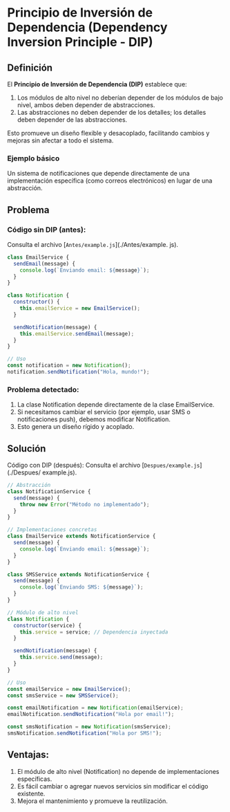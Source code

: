 # Principio de Inversión de Dependencia (Dependency Inversion Principle - DIP)

## Definición

El **Principio de Inversión de Dependencia (DIP)** establece que:

1. Los módulos de alto nivel no deberían depender de los módulos de bajo nivel, ambos deben depender de abstracciones.
2. Las abstracciones no deben depender de los detalles; los detalles deben depender de las abstracciones.

Esto promueve un diseño flexible y desacoplado, facilitando cambios y mejoras sin afectar a todo el sistema.

### Ejemplo básico

Un sistema de notificaciones que depende directamente de una implementación específica (como correos electrónicos) en lugar de una abstracción.

## Problema

### Código sin DIP (antes):

Consulta el archivo [`Antes/example.js`](./Antes/example.
js).

```javascript
class EmailService {
  sendEmail(message) {
    console.log(`Enviando email: ${message}`);
  }
}

class Notification {
  constructor() {
    this.emailService = new EmailService();
  }

  sendNotification(message) {
    this.emailService.sendEmail(message);
  }
}

// Uso
const notification = new Notification();
notification.sendNotification("Hola, mundo!");
```

### Problema detectado:

1. La clase Notification depende directamente de la clase EmailService.
2. Si necesitamos cambiar el servicio (por ejemplo, usar SMS o notificaciones push), debemos modificar Notification.
3. Esto genera un diseño rígido y acoplado.

## Solución

Código con DIP (después):
Consulta el archivo [`Despues/example.js`](./Despues/
example.js).

```javascript
// Abstracción
class NotificationService {
  send(message) {
    throw new Error("Método no implementado");
  }
}

// Implementaciones concretas
class EmailService extends NotificationService {
  send(message) {
    console.log(`Enviando email: ${message}`);
  }
}

class SMSService extends NotificationService {
  send(message) {
    console.log(`Enviando SMS: ${message}`);
  }
}

// Módulo de alto nivel
class Notification {
  constructor(service) {
    this.service = service; // Dependencia inyectada
  }

  sendNotification(message) {
    this.service.send(message);
  }
}

// Uso
const emailService = new EmailService();
const smsService = new SMSService();

const emailNotification = new Notification(emailService);
emailNotification.sendNotification("Hola por email!");

const smsNotification = new Notification(smsService);
smsNotification.sendNotification("Hola por SMS!");
```

## Ventajas:

1. El módulo de alto nivel (Notification) no depende de implementaciones específicas.
2. Es fácil cambiar o agregar nuevos servicios sin modificar el código existente.
3. Mejora el mantenimiento y promueve la reutilización.
